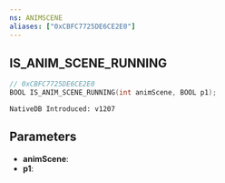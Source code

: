 ```yaml
---
ns: ANIMSCENE
aliases: ["0xCBFC7725DE6CE2E0"]
---
```

## IS_ANIM_SCENE_RUNNING

```c
// 0xCBFC7725DE6CE2E0
BOOL IS_ANIM_SCENE_RUNNING(int animScene, BOOL p1);
```

```
NativeDB Introduced: v1207
```

## Parameters
* **animScene**:
* **p1**:
